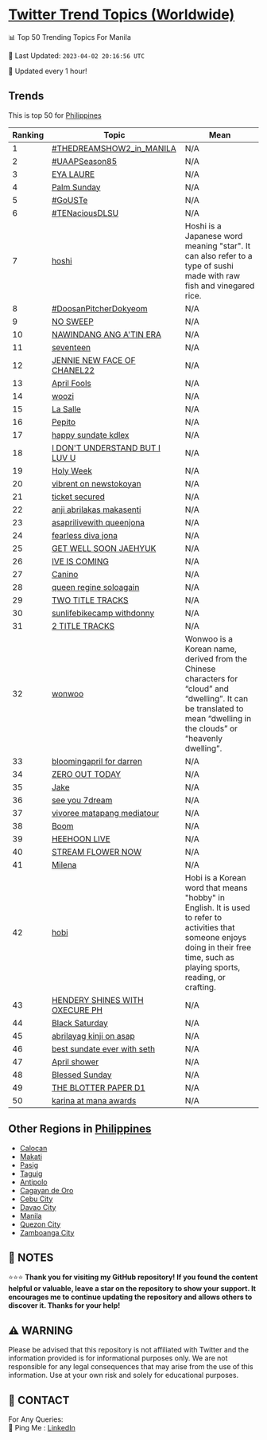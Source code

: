 [Twitter Trend Topics (Worldwide)](https://github.com/ErcinDedeoglu/Twitter-Trend-Topics)
==========


📊 Top 50 Trending Topics For Manila

📆 Last Updated: `2023-04-02 20:16:56 UTC`

🔧 Updated every 1 hour!


## Trends

This is top 50 for [Philippines](</Philippines>)

| Ranking | Topic | Mean |
| ------- | ------------ | ------------ |
| 1 | [#THEDREAMSHOW2_in_MANILA](http://twitter.com/search?q=%23THEDREAMSHOW2_in_MANILA) | N/A |
| 2 | [#UAAPSeason85](http://twitter.com/search?q=%23UAAPSeason85) | N/A |
| 3 | [EYA LAURE](http://twitter.com/search?q=EYA+LAURE) | N/A |
| 4 | [Palm Sunday](http://twitter.com/search?q=Palm+Sunday) | N/A |
| 5 | [#GoUSTe](http://twitter.com/search?q=%23GoUSTe) | N/A |
| 6 | [#TENaciousDLSU](http://twitter.com/search?q=%23TENaciousDLSU) | N/A |
| 7 | [hoshi](http://twitter.com/search?q=hoshi) | Hoshi is a Japanese word meaning "star". It can also refer to a type of sushi made with raw fish and vinegared rice. |
| 8 | [#DoosanPitcherDokyeom](http://twitter.com/search?q=%23DoosanPitcherDokyeom) | N/A |
| 9 | [NO SWEEP](http://twitter.com/search?q=NO+SWEEP) | N/A |
| 10 | [NAWINDANG ANG A'TIN ERA](http://twitter.com/search?q=NAWINDANG+ANG+A%27TIN+ERA) | N/A |
| 11 | [seventeen](http://twitter.com/search?q=seventeen) | N/A |
| 12 | [JENNIE NEW FACE OF CHANEL22](http://twitter.com/search?q=JENNIE+NEW+FACE+OF+CHANEL22) | N/A |
| 13 | [April Fools](http://twitter.com/search?q=April+Fools) | N/A |
| 14 | [woozi](http://twitter.com/search?q=woozi) | N/A |
| 15 | [La Salle](http://twitter.com/search?q=La+Salle) | N/A |
| 16 | [Pepito](http://twitter.com/search?q=Pepito) | N/A |
| 17 | [happy sundate kdlex](http://twitter.com/search?q=happy+sundate+kdlex) | N/A |
| 18 | [I DON'T UNDERSTAND BUT I LUV U](http://twitter.com/search?q=I+DON%27T+UNDERSTAND+BUT+I+LUV+U) | N/A |
| 19 | [Holy Week](http://twitter.com/search?q=Holy+Week) | N/A |
| 20 | [vibrent on newstokoyan](http://twitter.com/search?q=vibrent+on+newstokoyan) | N/A |
| 21 | [ticket secured](http://twitter.com/search?q=ticket+secured) | N/A |
| 22 | [anji abrilakas makasenti](http://twitter.com/search?q=anji+abrilakas+makasenti) | N/A |
| 23 | [asaprilivewith queenjona](http://twitter.com/search?q=asaprilivewith+queenjona) | N/A |
| 24 | [fearless diva jona](http://twitter.com/search?q=fearless+diva+jona) | N/A |
| 25 | [GET WELL SOON JAEHYUK](http://twitter.com/search?q=GET+WELL+SOON+JAEHYUK) | N/A |
| 26 | [IVE IS COMING](http://twitter.com/search?q=IVE+IS+COMING) | N/A |
| 27 | [Canino](http://twitter.com/search?q=Canino) | N/A |
| 28 | [queen regine soloagain](http://twitter.com/search?q=queen+regine+soloagain) | N/A |
| 29 | [TWO TITLE TRACKS](http://twitter.com/search?q=TWO+TITLE+TRACKS) | N/A |
| 30 | [sunlifebikecamp withdonny](http://twitter.com/search?q=sunlifebikecamp+withdonny) | N/A |
| 31 | [2 TITLE TRACKS](http://twitter.com/search?q=2+TITLE+TRACKS) | N/A |
| 32 | [wonwoo](http://twitter.com/search?q=wonwoo) | Wonwoo is a Korean name, derived from the Chinese characters for “cloud” and “dwelling”. It can be translated to mean “dwelling in the clouds” or “heavenly dwelling”. |
| 33 | [bloomingapril for darren](http://twitter.com/search?q=bloomingapril+for+darren) | N/A |
| 34 | [ZERO OUT TODAY](http://twitter.com/search?q=ZERO+OUT+TODAY) | N/A |
| 35 | [Jake](http://twitter.com/search?q=Jake) | N/A |
| 36 | [see you 7dream](http://twitter.com/search?q=see+you+7dream) | N/A |
| 37 | [vivoree matapang mediatour](http://twitter.com/search?q=vivoree+matapang+mediatour) | N/A |
| 38 | [Boom](http://twitter.com/search?q=Boom) | N/A |
| 39 | [HEEHOON LIVE](http://twitter.com/search?q=HEEHOON+LIVE) | N/A |
| 40 | [STREAM FLOWER NOW](http://twitter.com/search?q=STREAM+FLOWER+NOW) | N/A |
| 41 | [Milena](http://twitter.com/search?q=Milena) | N/A |
| 42 | [hobi](http://twitter.com/search?q=hobi) | Hobi is a Korean word that means "hobby" in English. It is used to refer to activities that someone enjoys doing in their free time, such as playing sports, reading, or crafting. |
| 43 | [HENDERY SHINES WITH OXECURE PH](http://twitter.com/search?q=HENDERY+SHINES+WITH+OXECURE+PH) | N/A |
| 44 | [Black Saturday](http://twitter.com/search?q=Black+Saturday) | N/A |
| 45 | [abrilayag kinji on asap](http://twitter.com/search?q=abrilayag+kinji+on+asap) | N/A |
| 46 | [best sundate ever with seth](http://twitter.com/search?q=best+sundate+ever+with+seth) | N/A |
| 47 | [April shower](http://twitter.com/search?q=April+shower) | N/A |
| 48 | [Blessed Sunday](http://twitter.com/search?q=Blessed+Sunday) | N/A |
| 49 | [THE BLOTTER PAPER D1](http://twitter.com/search?q=THE+BLOTTER+PAPER+D1) | N/A |
| 50 | [karina at mana awards](http://twitter.com/search?q=karina+at+mana+awards) | N/A |



## Other Regions in [Philippines](</Philippines>)

* [Calocan](</Philippines/Calocan.md>)
* [Makati](</Philippines/Makati.md>)
* [Pasig](</Philippines/Pasig.md>)
* [Taguig](</Philippines/Taguig.md>)
* [Antipolo](</Philippines/Antipolo.md>)
* [Cagayan de Oro](</Philippines/Cagayan de Oro.md>)
* [Cebu City](</Philippines/Cebu City.md>)
* [Davao City](</Philippines/Davao City.md>)
* [Manila](</Philippines/Manila.md>)
* [Quezon City](</Philippines/Quezon City.md>)
* [Zamboanga City](</Philippines/Zamboanga City.md>)



## 📝 NOTES

⭐⭐⭐ **Thank you for visiting my GitHub repository! If you found the content helpful or valuable, leave a star on the repository to show your support. It encourages me to continue updating the repository and allows others to discover it. Thanks for your help!**


## ⚠️ WARNING

Please be advised that this repository is not affiliated with Twitter and the information provided is for informational purposes only. We are not responsible for any legal consequences that may arise from the use of this information. Use at your own risk and solely for educational purposes.


## 📨 CONTACT

 For Any Queries:  
            🏓 Ping Me : [LinkedIn](https://www.linkedin.com/in/ercindedeoglu/)
